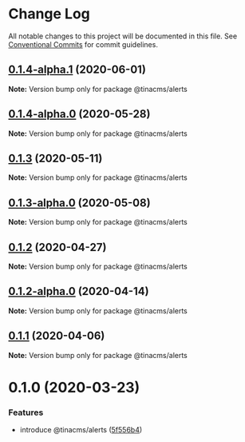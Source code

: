 # Change Log

All notable changes to this project will be documented in this file.
See [Conventional Commits](https://conventionalcommits.org) for commit guidelines.

## [0.1.4-alpha.1](https://github.com/tinacms/tinacms/compare/@tinacms/alerts@0.1.4-alpha.0...@tinacms/alerts@0.1.4-alpha.1) (2020-06-01)

**Note:** Version bump only for package @tinacms/alerts





## [0.1.4-alpha.0](https://github.com/tinacms/tinacms/compare/@tinacms/alerts@0.1.3...@tinacms/alerts@0.1.4-alpha.0) (2020-05-28)

**Note:** Version bump only for package @tinacms/alerts





## [0.1.3](https://github.com/tinacms/tinacms/compare/@tinacms/alerts@0.1.3-alpha.0...@tinacms/alerts@0.1.3) (2020-05-11)

**Note:** Version bump only for package @tinacms/alerts





## [0.1.3-alpha.0](https://github.com/tinacms/tinacms/compare/@tinacms/alerts@0.1.2...@tinacms/alerts@0.1.3-alpha.0) (2020-05-08)

**Note:** Version bump only for package @tinacms/alerts





## [0.1.2](https://github.com/tinacms/tinacms/compare/@tinacms/alerts@0.1.2-alpha.0...@tinacms/alerts@0.1.2) (2020-04-27)

**Note:** Version bump only for package @tinacms/alerts





## [0.1.2-alpha.0](https://github.com/tinacms/tinacms/compare/@tinacms/alerts@0.1.1...@tinacms/alerts@0.1.2-alpha.0) (2020-04-14)

**Note:** Version bump only for package @tinacms/alerts





## [0.1.1](https://github.com/tinacms/tinacms/compare/@tinacms/alerts@0.1.0...@tinacms/alerts@0.1.1) (2020-04-06)

**Note:** Version bump only for package @tinacms/alerts





# 0.1.0 (2020-03-23)


### Features

* introduce @tinacms/alerts ([5f556b4](https://github.com/tinacms/tinacms/commit/5f556b4))
